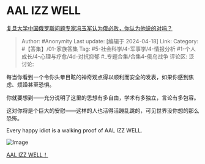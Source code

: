 # AAL IZZ WELL
[复旦大学中国俄罗斯问题专家冯玉军认为俄必败，你认为他说的对吗？](https://www.zhihu.com/question/653154291/answer/3470588841)

> Author: #Anonymity
> Last update: [编辑于 2024-04-18]
> Link:
> Category: #【答集】/01-家族答集
> Tag: #5-社会科学/4-军事学/4-情报分析 #1-个人成长/4-心理与疗愈/4d-对抗抑郁 #_专题合集/合集4-俄乌战争
> 评论区:
> 泛讨论:

每当你看到一个令你头晕目眩的神奇观点得以顺利而安全的发表，如果你感到焦虑、烦躁甚至恐惧。

你就要想到——充分说明了这里的思想有多自由，学术有多独立，言论有多包容。

这对你将是个巨大的安慰——这样的人也活得活蹦乱跳的，可见世界没你想的那么恐怖。

Every happy idiot is a walking proof of AAL IZZ WELL.

![Image](https://picx.zhimg.com/50/v2-d70bfa58ca30ec2cee0594d023433af2_720w.jpg?source=2c26e567)

[AAL IZZ WELL！](https://link.zhihu.com/?target=https%3A//b23.tv/7DuMvVV)
